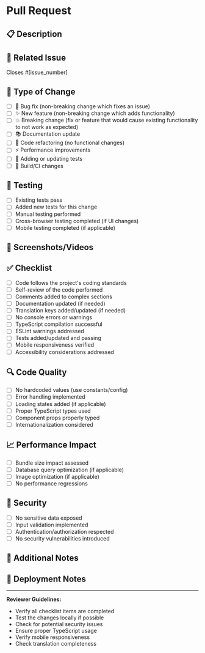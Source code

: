 # Pull Request

## 📋 Description
<!-- Provide a brief description of the changes -->

## 🔗 Related Issue
<!-- Link to the issue this PR addresses -->
Closes #[issue_number]

## 🚀 Type of Change
<!-- Mark the relevant option with an [x] -->
- [ ] 🐛 Bug fix (non-breaking change which fixes an issue)
- [ ] ✨ New feature (non-breaking change which adds functionality)
- [ ] 💥 Breaking change (fix or feature that would cause existing functionality to not work as expected)
- [ ] 📚 Documentation update
- [ ] 🧹 Code refactoring (no functional changes)
- [ ] ⚡ Performance improvements
- [ ] 🧪 Adding or updating tests
- [ ] 🔧 Build/CI changes

## 🧪 Testing
<!-- Describe the tests you ran and their results -->
- [ ] Existing tests pass
- [ ] Added new tests for this change
- [ ] Manual testing performed
- [ ] Cross-browser testing completed (if UI changes)
- [ ] Mobile testing completed (if applicable)

## 📱 Screenshots/Videos
<!-- Add screenshots or videos if this PR includes UI changes -->

## ✅ Checklist
<!-- Mark completed items with [x] -->
- [ ] Code follows the project's coding standards
- [ ] Self-review of the code performed
- [ ] Comments added to complex sections
- [ ] Documentation updated (if needed)
- [ ] Translation keys added/updated (if needed)
- [ ] No console errors or warnings
- [ ] TypeScript compilation successful
- [ ] ESLint warnings addressed
- [ ] Tests added/updated and passing
- [ ] Mobile responsiveness verified
- [ ] Accessibility considerations addressed

## 🔍 Code Quality
- [ ] No hardcoded values (use constants/config)
- [ ] Error handling implemented
- [ ] Loading states added (if applicable)
- [ ] Proper TypeScript types used
- [ ] Component props properly typed
- [ ] Internationalization considered

## 📈 Performance Impact
<!-- Describe any performance implications -->
- [ ] Bundle size impact assessed
- [ ] Database query optimization (if applicable)
- [ ] Image optimization (if applicable)
- [ ] No performance regressions

## 🔐 Security
<!-- Security considerations -->
- [ ] No sensitive data exposed
- [ ] Input validation implemented
- [ ] Authentication/authorization respected
- [ ] No security vulnerabilities introduced

## 📝 Additional Notes
<!-- Add any additional context, concerns, or questions -->

## 🔗 Deployment Notes
<!-- Instructions for deployment or configuration changes -->

---
**Reviewer Guidelines:**
- Verify all checklist items are completed
- Test the changes locally if possible
- Check for potential security issues
- Ensure proper TypeScript usage
- Verify mobile responsiveness
- Check translation completeness